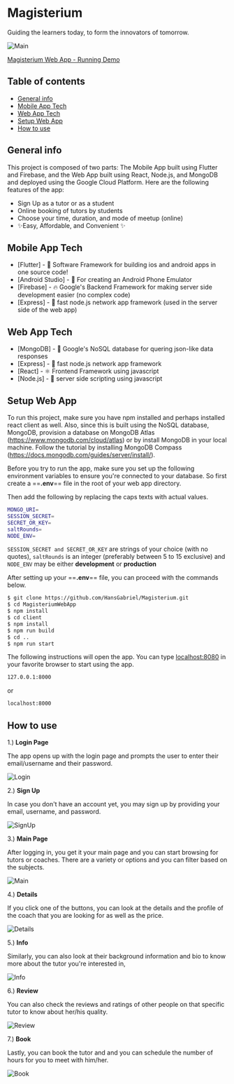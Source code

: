 # Magisterium
Guiding the learners today, to form the innovators of tomorrow.

![Main][Main_Page]

[Magisterium Web App - Running Demo](https://magistrum-308411.et.r.appspot.com/)

## Table of contents
* [General info](#general-info)
* [Mobile App Tech](#mobile-app-tech)
* [Web App Tech](#web-app-tech)
* [Setup Web App](#setup-web-app)
* [How to use](#how-to-tuse)

## General info
This project is composed of two parts: The Mobile App built using Flutter and Firebase, and the
Web App built using React, Node.js, and MongoDB and deployed using the Google Cloud Platform.
Here are the following features of the app:

- Sign Up as a tutor or as a student
- Online booking of tutors by students
- Choose your time, duration, and mode of meetup (online)
- ✨Easy, Affordable, and Convenient ✨

## Mobile App Tech
- [Flutter] - 💯 Software Framework for building ios and android apps in one source code! 
- [Android Studio] - 🤖 For creating an Android Phone Emulator
- [Firebase] - 🔥 Google's Backend Framework for making server side development easier (no complex code)
- [Express] - 🎉 fast node.js network app framework (used in the server side of the web app)

## Web App Tech
- [MongoDB] - 🌱 Google's NoSQL database for quering json-like data responses
- [Express] - 🎉 fast node.js network app framework 
- [React] - ⚛️ Frontend Framework using javascript 
- [Node.js] - 🧠 server side scripting using javascript  


## Setup Web App
To run this project, make sure you have npm installed and perhaps installed react client as well. Also, since this is built using the NoSQL database, MongoDB, provision a database on MongoDB Atlas (https://www.mongodb.com/cloud/atlas) or by install MongoDB in your local machine. Follow the tutorial by installing MongoDB Compass (https://docs.mongodb.com/guides/server/install/).

Before you try to run the app, make sure you set up the following environment variables to ensure you're connected to your database. So first create a ==**.env**== file in the root of your web app directory. 

Then add the following by replacing the caps texts with actual values.

```sh
MONGO_URI=
SESSION_SECRET=
SECRET_OR_KEY=
saltRounds=
NODE_ENV=
```

`SESSION_SECRET and SECRET_OR_KEY` are strings of your choice (with no quotes), `saltRounds` is an integer (preferably between 5 to 15 exclusive) and `NODE_ENV` may be either **development** or **production**

After setting up your ==**.env**== file, you can proceed with the commands below.

```sh
$ git clone https://github.com/HansGabriel/Magisterium.git
$ cd MagisteriumWebApp
$ npm install
$ cd client
$ npm install 
$ npm run build
$ cd ..
$ npm run start
```

The following instructions will open the app. You can type [localhost:8080](localhost.8080) in your favorite browser to start using the app. 

```sh
127.0.0.1:8000
```

or 

```sh
localhost:8000
```


## How to use

1.) **Login Page**

The app opens up with the login page and prompts the user to enter their email/username and their password.

![Login][Login]


2.) **Sign Up**

In case you don't have an account yet, you may sign up by providing your email, username, and password.

![SignUp][SignUp]

3.) **Main Page**

After logging in, you get it your main page and you can start browsing for tutors or coaches. There are a variety or options and you can filter based on the subjects. 

![Main][Main_Page]


4.) **Details**

If you click one of the buttons, you can look at the details and the profile of the coach that you are looking for as well as the price.

![Details][Details]

5.) **Info**

Similarly, you can also look at their background information and bio to know more about the tutor you're interested in,

![Info][Info]

6.) **Review**

You can also check the reviews and ratings of other people on that specific tutor to know about her/his quality.

![Review][Review]

7.) **Book**

Lastly, you can book the tutor and and you can schedule the number of hours for you to meet with him/her.

![Book][Book]



 
[Main_Page]:
https://github.com/HansGabriel/Magister/blob/main/images/main.png
[Details]:
https://github.com/HansGabriel/Magister/blob/main/images/details.png
[Info]:
https://github.com/HansGabriel/Magister/blob/main/images/info.png
[Login]:
https://github.com/HansGabriel/Magister/blob/main/images/login.png
[Review]:
https://github.com/HansGabriel/Magister/blob/main/images/review.png
[SignUp]:
https://github.com/HansGabriel/Magister/blob/main/images/signup.png
[Book]:
https://github.com/HansGabriel/Magister/blob/main/images/book.png